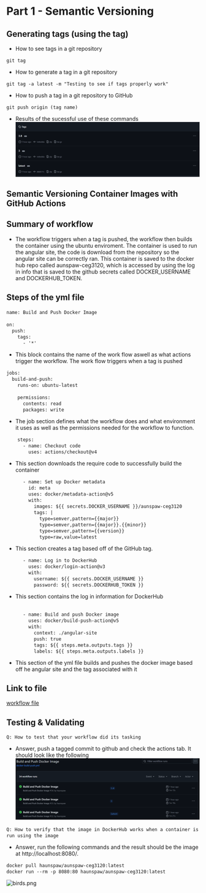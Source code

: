 # Part 1 - Semantic Versioning

## Generating tags (using the tag)
- How to see tags in a git repository
```
git tag 
```
  
- How to generate a tag in a git repository
```
git tag -a latest -m "Testing to see if tags properly work"
```

- How to push a tag in a git repository to GitHub
```
git push origin (tag name)
```
- Results of the sucessful use of these commands
![tags.png](https://github.com/WSU-kduncan/ceg3120-cicd-haunspaw/blob/main/Images/tags.png)
## Semantic Versioning Container Images with GitHub Actions

## Summary of workflow

- The workflow triggers when a tag is pushed, the workflow then builds the container using the ubuntu enviroment. The container is used to run the angular site, the code is download from the repository so the angular site can be correctly ran. This container is saved to the docker hub repo called aunspaw-ceg3120, which is accessed by using the log in info that is saved to the github secrets called DOCKER_USERNAME and DOCKERHUB_TOKEN.


## Steps of the yml file

```
name: Build and Push Docker Image

on:
  push:
    tags:
      - '*'  
```

- This block contains the name of the work flow aswell as what actions trigger the workflow. The work flow triggers when a tag is pushed 



```
jobs:
  build-and-push:
    runs-on: ubuntu-latest

    permissions:
      contents: read
      packages: write
```

- The job section defines what the workflow does and what environment it uses as well as the permissions needed for the workflow to function.

```
    steps:
      - name: Checkout code
        uses: actions/checkout@v4
```

- This section downloads the require code to successfully build the container

```
      - name: Set up Docker metadata
        id: meta
        uses: docker/metadata-action@v5
        with:
          images: ${{ secrets.DOCKER_USERNAME }}/aunspaw-ceg3120
          tags: |
            type=semver,pattern={{major}}
            type=semver,pattern={{major}}.{{minor}}
            type=semver,pattern={{version}}
            type=raw,value=latest
```

- This section creates a tag based off of the GitHub tag.

```
      - name: Log in to DockerHub
        uses: docker/login-action@v3
        with:
          username: ${{ secrets.DOCKER_USERNAME }}
          password: ${{ secrets.DOCKERHUB_TOKEN }}
```

- This section contains the log in information for DockerHub

```

      - name: Build and push Docker image
        uses: docker/build-push-action@v5
        with:
          context: ./angular-site
          push: true
          tags: ${{ steps.meta.outputs.tags }}
          labels: ${{ steps.meta.outputs.labels }}
```

- This section of the yml file builds and pushes the docker image based off he angular site and the tag associated with it


## Link to file
[workflow file](https://github.com/WSU-kduncan/ceg3120-cicd-haunspaw/blob/main/.github/workflows/docker-build-push.yml)


## Testing & Validating

```
Q: How to test that your workflow did its tasking
```
- Answer, push a tagged commit to github and check the actions tab. It should look like the following
![Actions2.png](https://github.com/WSU-kduncan/ceg3120-cicd-haunspaw/blob/main/Images/Action2.png)

```
Q: How to verify that the image in DockerHub works when a container is run using the image
```
- Answer, run the following commands and the result should be the image at http://localhost:8080/.
```
docker pull haunspaw/aunspaw-ceg3120:latest
docker run --rm -p 8080:80 haunspaw/aunspaw-ceg3120:latest
```
![birds.png](https://github.com/WSU-kduncan/ceg3120-cicd-haunspaw/blob/main/Images/birds.png)
